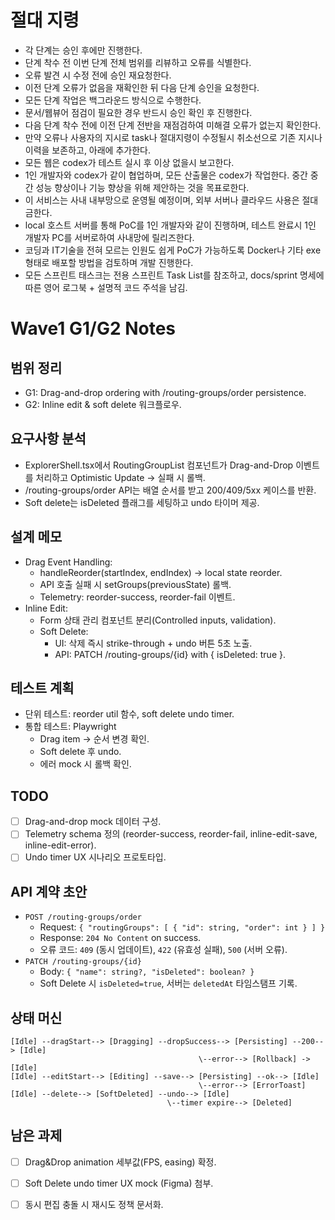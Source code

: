 # 절대 지령
- 각 단계는 승인 후에만 진행한다.
- 단계 착수 전 이번 단계 전체 범위를 리뷰하고 오류를 식별한다.
- 오류 발견 시 수정 전에 승인 재요청한다.
- 이전 단계 오류가 없음을 재확인한 뒤 다음 단계 승인을 요청한다.
- 모든 단계 작업은 백그라운드 방식으로 수행한다.
- 문서/웹뷰어 점검이 필요한 경우 반드시 승인 확인 후 진행한다.
- 다음 단계 착수 전에 이전 단계 전반을 재점검하여 미해결 오류가 없는지 확인한다.
- 만약 오류나 사용자의 지시로 task나 절대지령이 수정될시 취소선으로 기존 지시나 이력을 보존하고, 아래에 추가한다.
- 모든 웹은 codex가 테스트 실시 후 이상 없을시 보고한다.
- 1인 개발자와 codex가 같이 협업하며, 모든 산출물은 codex가 작업한다. 중간 중간 성능 향상이나 기능 향상을 위해 제안하는 것을 목표로한다.
- 이 서비스는 사내 내부망으로 운영될 예정이며, 외부 서버나 클라우드 사용은 절대 금한다.
- local 호스트 서버를 통해 PoC를 1인 개발자와 같이 진행하며, 테스트 완료시 1인 개발자 PC를 서버로하여 사내망에 릴리즈한다.
- 코딩과 IT기술을 전혀 모르는 인원도 쉽게 PoC가 가능하도록 Docker나 기타 exe 형태로 배포할 방법을 검토하며 개발 진행한다.
- 모든 스프린트 태스크는 전용 스프린트 Task List를 참조하고, docs/sprint 명세에 따른 영어 로그북 + 설명적 코드 주석을 남김.

# Wave1 G1/G2 Notes

## 범위 정리
- G1: Drag-and-drop ordering with /routing-groups/order persistence.
- G2: Inline edit & soft delete 워크플로우.

## 요구사항 분석
- ExplorerShell.tsx에서 RoutingGroupList 컴포넌트가 Drag-and-Drop 이벤트를 처리하고 Optimistic Update → 실패 시 롤백.
- /routing-groups/order API는 배열 순서를 받고 200/409/5xx 케이스를 반환.
- Soft delete는 isDeleted 플래그를 세팅하고 undo 타이머 제공.

## 설계 메모
- Drag Event Handling:
  - handleReorder(startIndex, endIndex) → local state reorder.
  - API 호출 실패 시 setGroups(previousState) 롤백.
  - Telemetry: reorder-success, reorder-fail 이벤트.
- Inline Edit:
  - Form 상태 관리 컴포넌트 분리(Controlled inputs, validation).
  - Soft Delete:
    - UI: 삭제 즉시 strike-through + undo 버튼 5초 노출.
    - API: PATCH /routing-groups/{id} with { isDeleted: true }.

## 테스트 계획
- 단위 테스트: reorder util 함수, soft delete undo timer.
- 통합 테스트: Playwright
  - Drag item → 순서 변경 확인.
  - Soft delete 후 undo.
  - 에러 mock 시 롤백 확인.

## TODO
- [ ] Drag-and-drop mock 데이터 구성.
- [ ] Telemetry schema 정의 (reorder-success, reorder-fail, inline-edit-save, inline-edit-error).
- [ ] Undo timer UX 시나리오 프로토타입.

## API 계약 초안
- `POST /routing-groups/order`
  - Request: `{ "routingGroups": [ { "id": string, "order": int } ] }`
  - Response: `204 No Content` on success.
  - 오류 코드: `409` (동시 업데이트), `422` (유효성 실패), `500` (서버 오류).
- `PATCH /routing-groups/{id}`
  - Body: `{ "name": string?, "isDeleted": boolean? }`
  - Soft Delete 시 `isDeleted=true`, 서버는 `deletedAt` 타임스탬프 기록.

## 상태 머신
```
[Idle] --dragStart--> [Dragging] --dropSuccess--> [Persisting] --200--> [Idle]
                                          \--error--> [Rollback] -> [Idle]
[Idle] --editStart--> [Editing] --save--> [Persisting] --ok--> [Idle]
                                          \--error--> [ErrorToast]
[Idle] --delete--> [SoftDeleted] --undo--> [Idle]
                                   \--timer expire--> [Deleted]
```

## 남은 과제
- [ ] Drag&Drop animation 세부값(FPS, easing) 확정.
- [ ] Soft Delete undo timer UX mock (Figma) 첨부.
- [ ] 동시 편집 충돌 시 재시도 정책 문서화.


